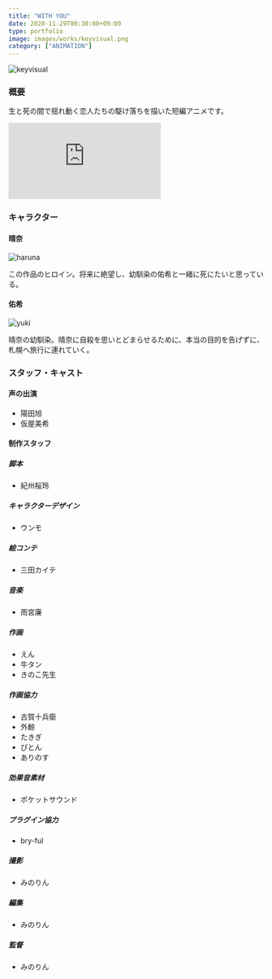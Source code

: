 ```yaml
---
title: "WITH YOU"
date: 2020-11-29T00:30:00+09:00
type: portfolio
image: images/works/keyvisual.png
category: ["ANIMATION"]
---
```


![keyvisual](/images/works/keyvisual.png)
### 概要 
生と死の間で揺れ動く恋人たちの駆け落ちを描いた短編アニメです。

<div class="frame">
<iframe src="https://www.youtube.com/embed/QQpJZVISf_U" frameborder="0" allow="accelerometer; autoplay; clipboard-write; encrypted-media; gyroscope; picture-in-picture" allowfullscreen></iframe>
</div>  
  
### キャラクター
#### 晴奈
![haruna](/images/works/haruna.png)

この作品のヒロイン。将来に絶望し、幼馴染の佑希と一緒に死にたいと思っている。

#### 佑希
![yuki](/images/works/yuki.png)

晴奈の幼馴染。晴奈に自殺を思いとどまらせるために、本当の目的を告げずに、札幌へ旅行に連れていく。

### スタッフ・キャスト
#### 声の出演
- 陽田旭
- 仮屋美希
#### 制作スタッフ
##### 脚本
- 紀州桜玲
##### キャラクターデザイン
- ウンモ
##### 絵コンテ
- 三田カイテ
##### 音楽
- 雨宮廉
##### 作画
- えん
- 牛タン
- きのこ先生
##### 作画協力
- 古賀十兵衛
- 外鯨
- たきぎ
- びとん
- ありのす
##### 効果音素材
- ポケットサウンド
##### プラグイン協力
- bry-ful
##### 撮影
- みのりん
##### 編集
- みのりん
##### 監督
- みのりん


